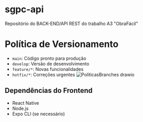 # sgpc-api
Repositório do BACK-END/API REST do trabalho A3 "ObraFácil"

# Política de Versionamento
- `main`: Código pronto para produção
- `develop`: Versão de desenvolvimento
- `feature/*`: Novas funcionalidades
- `hotfix/*`: Correções urgentes
![PoliticasBranches drawio](https://github.com/user-attachments/assets/9ef3caa1-2484-40ef-87ec-afb587b62ba9)

## Dependências do Frontend
- React Native
- Node.js
- Expo CLI (se necessário)
